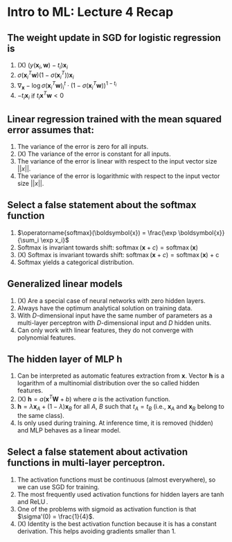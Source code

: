 # Intro to ML: Lecture 4 Recap

## The weight update in SGD for logistic regression is

1. (X) $(y(\boldsymbol{x}_i, \boldsymbol{w}) - t_i)\boldsymbol{x}_i$
2. $\sigma(\boldsymbol{x}_i^T\boldsymbol{w})\left(1 - \sigma(\boldsymbol{x}_i^T) \right)\boldsymbol{x}_i$
3. $\nabla_\boldsymbol{x} -\log \sigma(\boldsymbol{x}_i^T\boldsymbol{w})^t_i \cdot (1 - \sigma(\boldsymbol{x}_i^T\boldsymbol{w}))^{1 - t_i}$
4. $-t_i\boldsymbol{x}_i$ if $t_i \boldsymbol{x}^T\boldsymbol{w} < 0$


## Linear regression trained with the mean squared error assumes that:

1. The variance of the error is zero for all inputs.
2. (X) The variance of the error is constant for all inputs.
3. The variance of the error is linear with respect to the input vector size $||x||$.
4. The variance of the error is logarithmic with respect to the input vector size $||x||$.


## Select a false statement about the softmax function

1. $\operatorname{softmax}(\boldsymbol{x}) = \frac{\exp \boldsymbol{x}}{\sum_i \exp x_i}$
2. Softmax is invariant towards shift: $\operatorname{softmax}(\boldsymbol{x} + c) = \operatorname{softmax}(\boldsymbol{x})$
3. (X) Softmax is invariant towards shift: $\operatorname{softmax}(\boldsymbol{x} + c) = \operatorname{softmax}(\boldsymbol{x})$ + c
4. Softmax yields a categorical distribution.


## Generalized linear models

1. (X) Are a special case of neural networks with zero hidden layers.
2. Always have the optimum analytical solution on training data.
3. With $D$-dimensional input have the same number of parameters as a multi-layer perceptron with $D$-dimensional input and $D$ hidden units.
4. Can only work with linear features, they do not converge with polynomial features.


## The hidden layer of MLP $\boldsymbol{h}$

1. Can be interpreted as automatic features extraction from $\boldsymbol{x}$. Vector $\boldsymbol{h}$ is a logarithm of a multinomial distribution over the so called hidden features.
2. (X) $\boldsymbol{h} = a(\boldsymbol{x}^T\boldsymbol{W} + b)$ where $a$ is the activation function.
3. $\boldsymbol{h} = \lambda\boldsymbol{x}_A + (1 - \lambda)\boldsymbol{x}_B$ for all $A$, $B$ such that $t_A = t_B$ (i.e., $\boldsymbol{x}_A$ and $\boldsymbol{x}_B$ belong to the same class).
4. Is only used during training. At inference time, it is removed (hidden) and MLP behaves as a linear model.


## Select a false statement about activation functions in multi-layer perceptron.

1. The activation functions must be continuous (almost everywhere), so we can use SGD for training.
2. The most frequently used activation functions for hidden layers are $\tanh$ and $\operatorname{ReLU}$.
3. One of the problems with sigmoid as activation function is that $\sigma'(0) = \frac{1}{4}$.
4. (X) Identity is the best activation function because it is has a constant derivation. This helps avoiding gradients smaller than 1.


